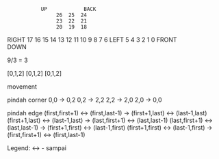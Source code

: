 
                            
               UP            BACK
                    26  25  24
                    23  22  21
                    20  19  18
RIGHT       17  16  15
            14  13  12
            11  10  9
    8  7  6               LEFT
    5  4  3
    2  1  0
FRONT    
               DOWN


9/3 = 3

[0,1,2]
[0,1,2]
[0,1,2]

movement

pindah corner
0,0 -> 0,2
0,2 -> 2,2
2,2 -> 2,0
2,0 -> 0,0

pindah edge
(first,first+1) <-> (first,last-1) -> (first+1,last) <-> (last-1,last)
(first+1,last) <-> (last-1,last) -> (last,first+1) <-> (last,last-1)
(last,first+1) <-> (last,last-1) -> (first+1,first) <-> (last-1,first)
(first+1,first) <-> (last-1,first) -> (first,first+1) <-> (first,last-1)

Legend:
<-> - sampai